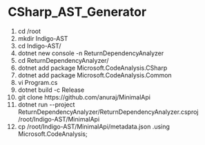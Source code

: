 # CSharp_AST_Generator
<ol>
  <li> cd /root</li>
  <li> mkdir Indigo-AST</li>
  <li> cd Indigo-AST/</li>
  <li> dotnet new console -n ReturnDependencyAnalyzer</li>
  <li> cd ReturnDependencyAnalyzer/</li>
  <li> dotnet add package Microsoft.CodeAnalysis.CSharp</li>
  <li> dotnet add package Microsoft.CodeAnalysis.Common</li>
  <li> vi Program.cs</li>
  <li> dotnet build -c Release</li>
  <li> git clone https://github.com/anuraj/MinimalApi</li>
  <li> dotnet run --project ReturnDependencyAnalyzer/ReturnDependencyAnalyzer.csproj /root/Indigo-AST/MinimalApi</li>
  <li> cp /root/Indigo-AST/MinimalApi/metadata.json .using Microsoft.CodeAnalysis;</li>
</ol>




